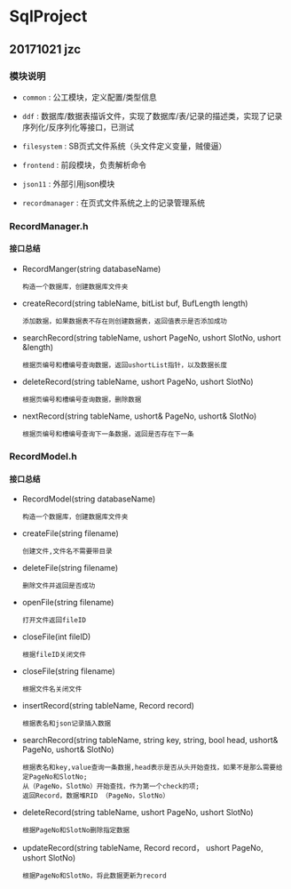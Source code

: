 # SqlProject

## 20171021 jzc

### 模块说明

* `common` : 公工模块，定义配置/类型信息

* `ddf` : 数据库/数据表描诉文件，实现了数据库/表/记录的描述类，实现了记录序列化/反序列化等接口，已测试

* `filesystem` : SB页式文件系统（头文件定义变量，贼傻逼）

* `frontend` : 前段模块，负责解析命令

* `json11` : 外部引用json模块

* `recordmanager` : 在页式文件系统之上的记录管理系统

### RecordManager.h

####  接口总结
 *  RecordManger(string databaseName)   
       
        构造一个数据库，创建数据库文件夹

 *  createRecord(string tableName, bitList buf, BufLength length)  
       
        添加数据，如果数据表不存在则创建数据表，返回值表示是否添加成功

 *  searchRecord(string tableName, ushort PageNo, ushort SlotNo, ushort &length)
       
        根据页编号和槽编号查询数据，返回ushortList指针，以及数据长度

 *  deleteRecord(string tableName, ushort PageNo, ushort SlotNo)
       
        根据页编号和槽编号查询数据，删除数据

 *  nextRecord(string tableName, ushort& PageNo, ushort& SlotNo)
       
        根据页编号和槽编号查询下一条数据，返回是否存在下一条
 

### RecordModel.h


####  接口总结
 *  RecordModel(string databaseName)   
       
        构造一个数据库，创建数据库文件夹

 *  createFile(string filename)
       
        创建文件,文件名不需要带目录

 *  deleteFile(string filename)
       
        删除文件并返回是否成功

 *  openFile(string filename)
       
        打开文件返回fileID

 *  closeFile(int fileID)
    
        根据fileID关闭文件

 *  closeFile(string filename)
       
        根据文件名关闭文件

 *  insertRecord(string tableName, Record record)
       
        根据表名和json记录插入数据

 *  searchRecord(string tableName, string key, string, bool head, ushort& PageNo, ushort& SlotNo)
        
        根据表名和key,value查询一条数据,head表示是否从头开始查找，如果不是那么需要给定PageNo和SlotNo;
        从（PageNo，SlotNo）开始查找，作为第一个check的项;
        返回Record，数据堆RID （PageNo，SlotNo）

 *  deleteRecord(string tableName, ushort PageNo, ushort SlotNo)
        
        根据PageNo和SlotNo删除指定数据

 *  updateRecord(string tableName, Record record， ushort PageNo, ushort SlotNo)
        
        根据PageNo和SlotNo，将此数据更新为record
